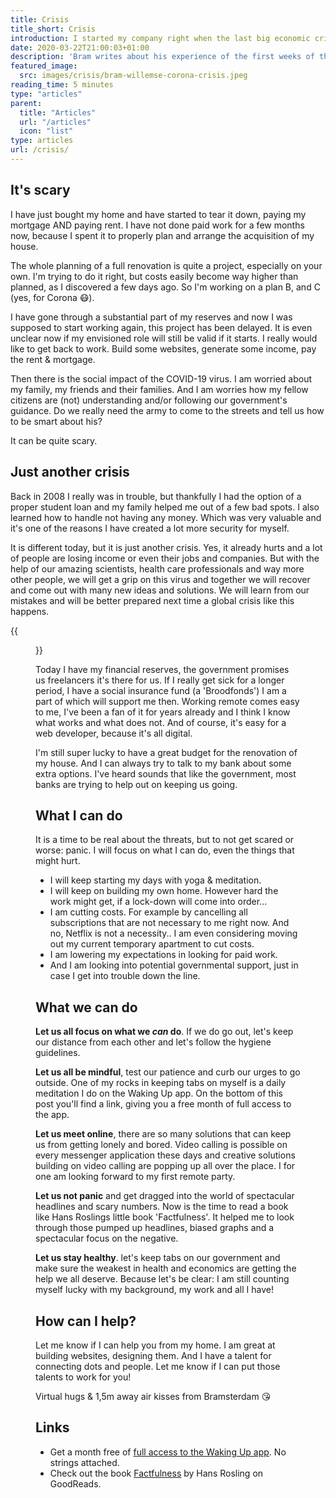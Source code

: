 ```yaml
---
title: Crisis
title_short: Crisis
introduction: I started my company right when the last big economic crisis started. In 2008 my first and only big client froze all marketing budgets and I was out of work for a bit. Back then I was still on my student loan and that helped me get through it quite easily.  While I'm still paying off that debt, the second crisis is hitting us.
date: 2020-03-22T21:00:03+01:00
description: 'Bram writes about his experience of the first weeks of the Corona crisis and how he is approaching it.'
featured_image:
  src: images/crisis/bram-willemse-corona-crisis.jpeg
reading_time: 5 minutes
type: "articles"
parent:
  title: "Articles"
  url: "/articles"
  icon: "list"
type: articles
url: /crisis/
---
```


## It's scary
I have just bought my home and have started to tear it down, paying my mortgage AND paying rent. I have not done paid work for a few months now, because I spent it to properly plan and arrange the acquisition of my house.

The whole planning of a full renovation is quite a project, especially on your own. I'm trying to do it right, but costs easily become way higher than planned, as I discovered a few days ago. So I'm working on a plan B, and C (yes, for Corona 😷).

I have gone through a substantial part of my reserves and now I was supposed to start working again, this project has been delayed. It is even unclear now if my envisioned role will still be valid if it starts. I really would like to get back to work. Build some websites, generate some income, pay the rent & mortgage.

Then there is the social impact of the COVID-19 virus. I am worried about my family, my friends and their families. And I am worries how my fellow citizens are (not) understanding and/or following our government's guidance. Do we really need the army to come to the streets and tell us how to be smart about his?

It can be quite scary.

## Just another crisis
Back in 2008 I really was in trouble, but thankfully I had the option of a proper student loan and my family helped me out of a few bad spots. I also learned how to handle not having any money. Which was very valuable and it's one of the reasons I have created a lot more security for myself.

It is different today, but it is just another crisis. Yes, it already hurts and a lot of people are losing income or even their jobs and companies.
But with the help of our amazing scientists, health care professionals and way more other people, we will get a grip on this virus and together we will recover and come out with many new ideas and solutions. We will learn from our mistakes and will be better prepared next time a global crisis like this happens.

{{<figure src="images/crisis/bram-willemse-corona-crisis.jpeg" alt="Bram with a face mask in his dusty home">}}

Today I have my financial reserves, the government promises us freelancers it's there for us. If I really get sick for a longer period, I have a social insurance fund (a 'Broodfonds') I am a part of which will support me then. Working remote comes easy to me, I've been a fan of it for years already and I think I know what works and what does not. And of course, it's easy for a web developer, because it's all digital.

I'm still super lucky to have a great budget for the renovation of my house. And I can always try to talk to my bank about some extra options. I've heard sounds that like the government, most banks are trying to help out on keeping us going.

## What I can do
It is a time to be real about the threats, but to not get scared or worse: panic. I will focus on what I can do, even the things that might hurt.

- I will keep starting my days with yoga & meditation.
- I will keep on building my own home. However hard the work might get, if a lock-down will come into order...
- I am cutting costs. For example by cancelling all subscriptions that are not necessary to me right now. And no, Netflix is not a necessity.. I am even considering moving out my current temporary apartment to cut costs.
- I am lowering my expectations in looking for paid work.
- And I am looking into potential governmental support, just in case I get into trouble down the line.

## What we can do
**Let us all focus on what we _can_ do**. If we do go out, let's keep our distance from each other and let's follow the hygiene guidelines.

**Let us all be mindful**, test our patience and curb our urges to go outside. One of my rocks in keeping tabs on myself is a daily meditation I do on the Waking Up app. On the bottom of this post you'll find a link, giving you a free month of full access to the app.

**Let us meet online**, there are so many solutions that can keep us from getting lonely and bored. Video calling is possible on every messenger application these days and creative solutions building on video calling are popping up all over the place. I for one am looking forward to my first remote party.

**Let us not panic** and get dragged into the world of spectacular headlines and scary numbers. Now is the time to read a book like Hans Roslings little book 'Factfulness'. It helped me to look through those pumped up headlines, biased graphs and a spectacular focus on the negative.

**Let us stay healthy**. let's keep tabs on our government and make sure the weakest in health and economics are getting the help we all deserve. Because let's be clear: I am still counting myself lucky with my background, my work and all I have!

## How can I help?
Let me know if I can help you from my home. I am great at building websites, designing them. And I have a talent for connecting dots and people. Let me know if I can put those talents to work for you!

Virtual hugs & 1,5m away air kisses from Bramsterdam 😘

## Links
- Get a month free of [full access to the Waking Up app](https://player.wakingup.com/5e1881). No strings attached.
- Check out the book [Factfulness](https://www.goodreads.com/book/show/34890015-factfulness) by Hans Rosling on GoodReads.